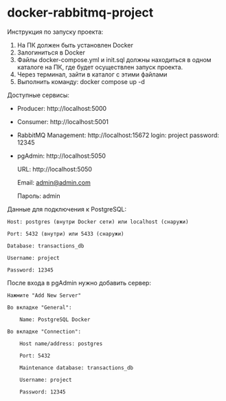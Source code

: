 # docker-rabbitmq-project

Инструкция по запуску проекта:

1. На ПК должен быть установлен Docker
2. Залогиниться в Docker
3. Файлы docker-compose.yml и init.sql должны находиться в одном каталоге на ПК, где будет осуществлен запуск проекта.
4. Через терминал, зайти в каталог с этими файлами
5. Выполнить команду: docker compose up -d

Доступные сервисы:
- Producer: http://localhost:5000
  
- Consumer: http://localhost:5001
  
- RabbitMQ Management: http://localhost:15672
  login: project
  password: 12345
  
- pgAdmin: http://localhost:5050

    URL: http://localhost:5050

    Email: admin@admin.com

    Пароль: admin

Данные для подключения к PostgreSQL:

    Host: postgres (внутри Docker сети) или localhost (снаружи)

    Port: 5432 (внутри) или 5433 (снаружи)

    Database: transactions_db

    Username: project

    Password: 12345

После входа в pgAdmin нужно добавить сервер:

    Нажмите "Add New Server"

    Во вкладке "General":

        Name: PostgreSQL Docker

    Во вкладке "Connection":

        Host name/address: postgres

        Port: 5432

        Maintenance database: transactions_db

        Username: project

        Password: 12345

